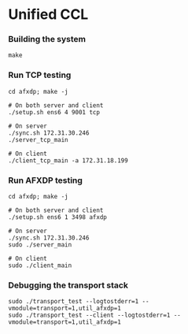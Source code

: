 # Unified CCL

### Building the system

```
make
```

### Run TCP testing

```
cd afxdp; make -j

# On both server and client
./setup.sh ens6 4 9001 tcp

# On server
./sync.sh 172.31.30.246
./server_tcp_main

# On client
./client_tcp_main -a 172.31.18.199
```

### Run AFXDP testing

```
cd afxdp; make -j

# On both server and client
./setup.sh ens6 1 3498 afxdp

# On server
./sync.sh 172.31.30.246
sudo ./server_main

# On client
sudo ./client_main
```

### Debugging the transport stack

```
sudo ./transport_test --logtostderr=1 --vmodule=transport=1,util_afxdp=1
sudo ./transport_test --client --logtostderr=1 --vmodule=transport=1,util_afxdp=1
```
